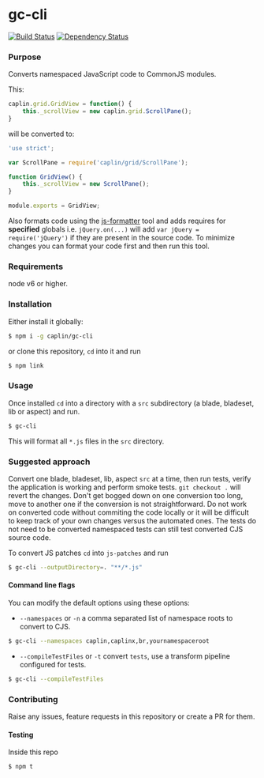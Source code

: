 # gc-cli
[![Build Status](https://secure.travis-ci.org/caplin/gc-cli.png)](http://travis-ci.org/caplin/gc-cli)
[![Dependency Status](https://david-dm.org/caplin/gc-cli.png?theme=shields.io)](https://david-dm.org/caplin/gc-cli)

### Purpose

Converts namespaced JavaScript code to CommonJS modules.

This:

```javascript
caplin.grid.GridView = function() {
	this._scrollView = new caplin.grid.ScrollPane();
}
```

will be converted to:

```javascript
'use strict';

var ScrollPane = require('caplin/grid/ScrollPane');

function GridView() {
	this._scrollView = new ScrollPane();
}

module.exports = GridView;
```

Also formats code using the [js-formatter](https://github.com/briandipalma/js-formatter)
tool and adds requires for **specified** globals i.e. `jQuery.on(...)` will add
`var jQuery = require('jQuery')` if they are present in the source code. To minimize changes you can format your code first and then run this tool.

### Requirements

node v6 or higher.

### Installation

Either install it globally:

```bash
$ npm i -g caplin/gc-cli
```

or clone this repository, `cd` into it and run

```bash
$ npm link
```

### Usage

Once installed `cd` into a directory with a `src` subdirectory (a blade, bladeset, lib or aspect) and run.

```bash
$ gc-cli
```

This will format all `*.js` files in the `src` directory.

### Suggested approach

Convert one blade, bladeset, lib, aspect `src` at a time, then run tests, verify the application is working and perform smoke tests. `git checkout .` will revert the changes. Don't get bogged down on one conversion too long, move to another one if the conversion is not straightforward. Do not work on converted code without commiting the code locally or it will be difficult to keep track of your own changes versus the automated ones. The tests do not need to be converted namespaced tests can still test converted CJS source code.

To convert JS patches `cd` into `js-patches` and run

```bash
$ gc-cli --outputDirectory=. "**/*.js"
```

#### Command line flags

You can modify the default options using these options:

* `--namespaces` or `-n` a comma separated list of namespace roots to convert to CJS.

```bash
$ gc-cli --namespaces caplin,caplinx,br,yournamespaceroot
```

* `--compileTestFiles` or `-t` convert `tests`, use a transform pipeline configured for tests.

```bash
$ gc-cli --compileTestFiles
```

### Contributing

Raise any issues, feature requests in this repository or create a PR for them.

#### Testing

Inside this repo

```bash
$ npm t
```
